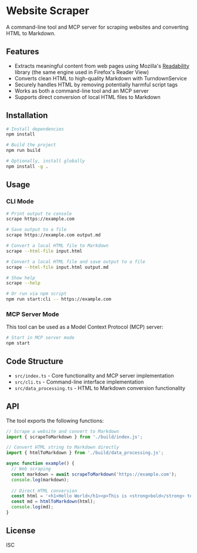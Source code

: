 # Website Scraper

A command-line tool and MCP server for scraping websites and converting HTML to Markdown.

## Features

- Extracts meaningful content from web pages using Mozilla's [Readability](https://github.com/mozilla/readability) library (the same engine used in Firefox's Reader View)
- Converts clean HTML to high-quality Markdown with TurndownService
- Securely handles HTML by removing potentially harmful script tags
- Works as both a command-line tool and an MCP server
- Supports direct conversion of local HTML files to Markdown

## Installation

```bash
# Install dependencies
npm install

# Build the project
npm run build

# Optionally, install globally
npm install -g .
```

## Usage

### CLI Mode

```bash
# Print output to console
scrape https://example.com

# Save output to a file
scrape https://example.com output.md

# Convert a local HTML file to Markdown
scrape --html-file input.html

# Convert a local HTML file and save output to a file
scrape --html-file input.html output.md

# Show help
scrape --help

# Or run via npm script
npm run start:cli -- https://example.com
```

### MCP Server Mode

This tool can be used as a Model Context Protocol (MCP) server:

```bash
# Start in MCP server mode
npm start
```

## Code Structure

- `src/index.ts` - Core functionality and MCP server implementation
- `src/cli.ts` - Command-line interface implementation
- `src/data_processing.ts` - HTML to Markdown conversion functionality

## API

The tool exports the following functions:

```typescript
// Scrape a website and convert to Markdown
import { scrapeToMarkdown } from './build/index.js';

// Convert HTML string to Markdown directly
import { htmlToMarkdown } from './build/data_processing.js';

async function example() {
  // Web scraping
  const markdown = await scrapeToMarkdown('https://example.com');
  console.log(markdown);
  
  // Direct HTML conversion
  const html = '<h1>Hello World</h1><p>This is <strong>bold</strong> text.</p>';
  const md = htmlToMarkdown(html);
  console.log(md);
}
```

## License

ISC 